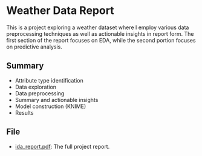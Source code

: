# Weather Data Report
This is a project exploring a weather dataset where I employ various data preprocessing techniques as well as actionable insights in report form.
The first section of the report focuses on EDA, while the second portion focuses on predictive analysis.

## Summary
- Attribute type identification
- Data exploration
- Data preprocessing
- Summary and actionable insights
- Model construction (KNIME)
- Results

## File
- [ida_report.pdf](Final_Report.pdf): The full project report.

